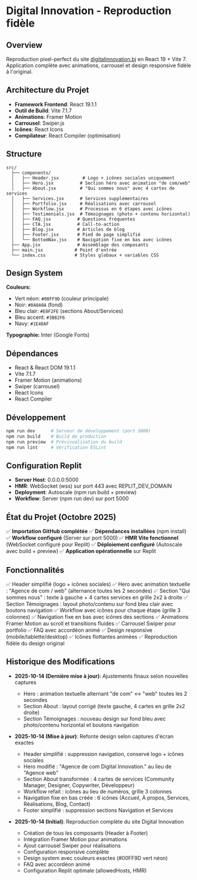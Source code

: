 # Digital Innovation - Reproduction fidèle

## Overview
Reproduction pixel-perfect du site [digitalinnovation.bj](https://www.digitalinnovation.bj/) en React 19 + Vite 7. Application complète avec animations, carrousel et design responsive fidèle à l'original.

## Architecture du Projet
- **Framework Frontend**: React 19.1.1
- **Outil de Build**: Vite 7.1.7
- **Animations**: Framer Motion
- **Carrousel**: Swiper.js
- **Icônes**: React Icons
- **Compilateur**: React Compiler (optimisation)

## Structure
```
src/
  ├── components/
  │   ├── Header.jsx         # Logo + icônes sociales uniquement
  │   ├── Hero.jsx          # Section héro avec animation "de com/web"
  │   ├── About.jsx         # "Qui sommes nous" avec 4 cartes de services
  │   ├── Services.jsx      # Services supplémentaires
  │   ├── Portfolio.jsx     # Réalisations avec carrousel
  │   ├── Workflow.jsx      # Processus en 6 étapes avec icônes
  │   ├── Testimonials.jsx  # Témoignages (photo + contenu horizontal)
  │   ├── FAQ.jsx          # Questions fréquentes
  │   ├── CTA.jsx          # Call-to-action
  │   ├── Blog.jsx         # Articles de blog
  │   ├── Footer.jsx       # Pied de page simplifié
  │   └── BottomNav.jsx    # Navigation fixe en bas avec icônes
  ├── App.jsx              # Assemblage des composants
  ├── main.jsx            # Point d'entrée
  └── index.css           # Styles globaux + variables CSS
```

## Design System
**Couleurs:**
- Vert néon: `#00FF9D` (couleur principale)
- Noir: `#0A0A0A` (fond)
- Bleu clair: `#E0F2FE` (sections About/Services)
- Bleu accent: `#3B82F6`
- Navy: `#1E40AF`

**Typographie:** Inter (Google Fonts)

## Dépendances
- React & React DOM 19.1.1
- Vite 7.1.7
- Framer Motion (animations)
- Swiper (carrousel)
- React Icons
- React Compiler

## Développement
```bash
npm run dev      # Serveur de développement (port 5000)
npm run build    # Build de production
npm run preview  # Prévisualisation du build
npm run lint     # Vérification ESLint
```

## Configuration Replit
- **Server Host**: 0.0.0.0:5000
- **HMR**: WebSocket (wss) sur port 443 avec REPLIT_DEV_DOMAIN
- **Deployment**: Autoscale (npm run build + preview)
- **Workflow**: Server (npm run dev) sur port 5000

## État du Projet (Octobre 2025)
✅ **Importation GitHub complétée**
✅ **Dépendances installées** (npm install)
✅ **Workflow configuré** (Server sur port 5000)
✅ **HMR Vite fonctionnel** (WebSocket configuré pour Replit)
✅ **Déploiement configuré** (Autoscale avec build + preview)
✅ **Application opérationnelle** sur Replit

## Fonctionnalités
✅ Header simplifié (logo + icônes sociales)
✅ Hero avec animation textuelle : "Agence de com / web" (alternance toutes les 2 secondes)
✅ Section "Qui sommes nous" : texte à gauche + 4 cartes services en grille 2x2 à droite
✅ Section Témoignages : layout photo/contenu sur fond bleu clair avec boutons navigation
✅ Workflow avec icônes pour chaque étape (grille 3 colonnes)
✅ Navigation fixe en bas avec icônes des sections
✅ Animations Framer Motion au scroll et transitions fluides
✅ Carrousel Swiper pour portfolio
✅ FAQ avec accordéon animé
✅ Design responsive (mobile/tablette/desktop)
✅ Icônes flottantes animées
✅ Reproduction fidèle du design original

## Historique des Modifications
- **2025-10-14 (Dernière mise à jour)**: Ajustements finaux selon nouvelles captures
  - Hero : animation textuelle alternant "de com" ↔ "web" toutes les 2 secondes
  - Section About : layout corrigé (texte gauche, 4 cartes en grille 2x2 droite)
  - Section Témoignages : nouveau design sur fond bleu avec photo/contenu horizontal et boutons navigation

- **2025-10-14 (Mise à jour)**: Refonte design selon captures d'écran exactes
  - Header simplifié : suppression navigation, conservé logo + icônes sociales
  - Hero modifié : "Agence de com Digital Innovation." au lieu de "Agence web"
  - Section About transformée : 4 cartes de services (Community Manager, Designer, Copywriter, Développeur)
  - Workflow refait : icônes au lieu de numéros, grille 3 colonnes
  - Navigation fixe en bas créée : 6 icônes (Accueil, À propos, Services, Réalisations, Blog, Contact)
  - Footer simplifié : suppression sections Navigation et Services
  
- **2025-10-14 (Initial)**: Reproduction complète du site Digital Innovation
  - Création de tous les composants (Header à Footer)
  - Intégration Framer Motion pour animations
  - Ajout carrousel Swiper pour réalisations
  - Configuration responsive complète
  - Design system avec couleurs exactes (#00FF9D vert néon)
  - FAQ avec accordéon animé
  - Configuration Replit optimale (allowedHosts, HMR)
